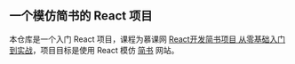 ## 一个模仿简书的 React 项目

本仓库是一个入门 React 项目，课程为慕课网 [React开发简书项目 从零基础入门到实战](https://coding.imooc.com/class/229.html#Anchor)，项目目标是使用 React 模仿 [简书](https://www.jianshu.com/) 网站。